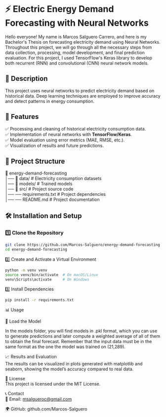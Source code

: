 # ⚡ Electric Energy Demand Forecasting with Neural Networks  

Hello everyone! My name is Marcos Salguero Carrero, and here is my Bachelor's Thesis on forecasting electricity demand using Neural Networks. Throughout this project, we will go through all the necessary steps from data collection, processing, model development, and final prediction evaluation. For this project, I used TensorFlow's Keras library to develop both recurrent (RNN) and convolutional (CNN) neural network models.  

## 📌 Description  

This project uses neural networks to predict electricity demand based on historical data. Deep learning techniques are employed to improve accuracy and detect patterns in energy consumption.  

## 🚀 Features  

✅ Processing and cleaning of historical electricity consumption data.  
✅ Implementation of neural networks with **TensorFlow/Keras**.  
✅ Model evaluation using error metrics (MAE, RMSE, etc.).  
✅ Visualization of results and future predictions.  

## 📂 Project Structure  

📁 energy-demand-forecasting  
│── 📂 data/                 # Electricity consumption datasets  
│── 📂 models/               # Trained models  
│── 📂 src/                  # Project source code  
│── ── requirements.txt      # Project dependencies  
│── ── README.md             # Project documentation  

## 🛠️ Installation and Setup  

### 1️⃣ Clone the Repository  

```bash  
git clone https://github.com/Marcos-Salguero/energy-demand-forecasting.git  
cd energy-demand-forecasting
```

2️⃣ Create and Activate a Virtual Environment
```bash
python -m venv venv  
source venv/bin/activate  # On macOS/Linux  
venv\Scripts\activate     # On Windows
```

3️⃣ Install Dependencies
```bash
pip install -r requirements.txt
```

📊 Usage    

🔹 Load the Model

In the models folder, you will find models in .pkl format, which you can use to generate predictions and later compute a weighted average of all of them to obtain the final forecast. Remember that the input data must be in the same format as the one the model was trained on (21,289).

📈 Results and Evaluation   
The results can be visualized in plots generated with matplotlib and seaborn, showing the model’s accuracy compared to real data.

📄 License  
This project is licensed under the MIT License.

📞 Contact  
📧 Email: msalgueroc@gmail.com

🌍 GitHub: github.com/Marcos-Salguero